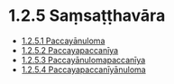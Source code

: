 # 1.2.5 Saṃsaṭṭhavāra

* [1.2.5.1 Paccayānuloma](1.2.5/1.2.5.1.md)
* [1.2.5.2 Paccayapaccanīya](1.2.5/1.2.5.2.md)
* [1.2.5.3 Paccayānulomapaccanīya](1.2.5/1.2.5.3.md)
* [1.2.5.4 Paccayapaccanīyānuloma](1.2.5/1.2.5.4.md)
